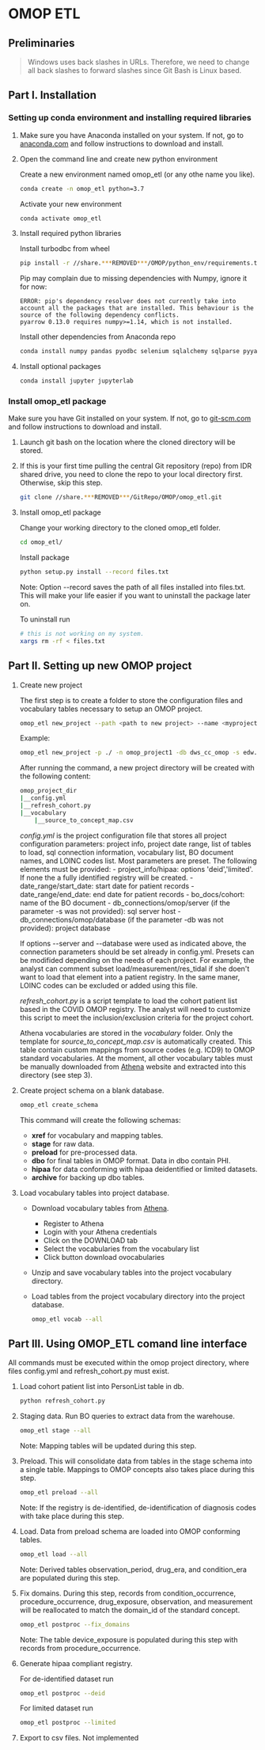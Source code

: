 # OMOP ETL

## Preliminaries

> Windows uses back slashes in URLs. Therefore, we need to change all back slashes to forward slashes since Git Bash is Linux based.

## Part I. Installation

### Setting up conda environment and installing required libraries

1. Make sure you have Anaconda installed on your system. If not, go to [anaconda.com](https://www.anaconda.com/products/individual) and follow instructions to download and install.

2. Open the command line and create new python environment

    Create a new environment named omop_etl (or any othe name you like).

    ```bash
    conda create -n omop_etl python=3.7
    ```

    Activate your new environment

    ```bash
    conda activate omop_etl
    ```

3. Install required python libraries

    Install turbodbc from wheel

    ```bash
    pip install -r //share.***REMOVED***/OMOP/python_env/requirements.txt
    ```

    Pip may complain due to missing dependencies with Numpy, ignore it for now:

    ```text
    ERROR: pip's dependency resolver does not currently take into account all the packages that are installed. This behaviour is the source of the following dependency conflicts.
    pyarrow 0.13.0 requires numpy>=1.14, which is not installed.
    ```

    Install other dependencies from Anaconda repo

    ```bash
    conda install numpy pandas pyodbc selenium sqlalchemy sqlparse pyyaml
    ```

4. Install optional packages

    ```bash
    conda install jupyter jupyterlab
    ```

### Install omop_etl package

Make sure you have Git installed on your system. If not, go to [git-scm.com](https://git-scm.com/download/win) and follow instructions to download and install.

1. Launch git bash on the location where the cloned directory will be stored.

2. If this is your first time pulling the central Git repository (repo) from IDR shared drive, you need to clone the repo to your local directory first. Otherwise, skip this step.

    ```bash
    git clone //share.***REMOVED***/GitRepo/OMOP/omop_etl.git
    ```

3. Install omop_etl package

    Change your working directory to the cloned omop_etl folder.

    ```bash
    cd omop_etl/
    ```

    Install package

    ```bash
    python setup.py install --record files.txt
    ```

    Note: Option --record saves the path of all files installed into files.txt. This will make your life easier if you want to uninstall the package later on.

    To uninstall run

    ```bash
    # this is not working on my system.
    xargs rm -rf < files.txt
    ```

## Part II. Setting up new OMOP project

1. Create new project

    The first step is to create a folder to store the configuration files and vocabulary tables necessary to setup an OMOP project.

    ```bash
    omop_etl new_project --path <path to new project> --name <myproject> --server <SQL server url> --database <project database>
    ```

    Example:

    ```bash
    omop_etl new_project -p ./ -n omop_project1 -db dws_cc_omop -s edw.***REMOVED***.edu
    ```

    After running the command, a new project directory will be created with the following content:

    ```bash
    omop_project_dir
    |__config.yml
    |__refresh_cohort.py
    |__vocabulary
        |__source_to_concept_map.csv
    ```

    *config.yml* is the project configuration file that stores all project configuration parameters: project info, project date range, list of tables to load, sql connection information, vocabulary list, BO document names, and LOINC codes list. Most parameters are preset. The following elements must be provided:
        - project_info/hipaa: options 'deid','limited'. If none the a fully identified registry will be created.
        - date_range/start_date: start date for patient records
        - date_range/end_date: end date for patient records
        - bo_docs/cohort: name of the BO document
        - db_connections/omop/server (if the parameter -s was not provided): sql server host
        - db_connections/omop/database (if the parameter -db was not provided): project database

    If options --server and --database were used as indicated above, the connection parameters should be set already in config.yml. Presets can be modifided depending on the needs of each project. For example, the analyst can comment subset load/measurement/res_tidal if she doen't want to load that element into a patient registry. In the same maner, LOINC codes can be excluded or added using this file.

    *refresh_cohort.py* is a script template to load the cohort patient list based in the COVID OMOP registry. The analyst will need to customize this script to meet the inclusion/exclusion criteria for the project cohort.

    Athena vocabularies are stored in the *vocabulary* folder. Only the template for *source_to_concept_map.csv* is automatically created. This table contain custom mappings from source codes (e.g. ICD9) to OMOP standard vocabularies. At the moment, all other vocabulary tables must be manually downloaded from [Athena](https://athena.ohdsi.org) website and extracted into this directory (see step 3).

2. Create project schema on a blank database.

    ```bash
    omop_etl create_schema
    ```

    This command will create the following schemas:

    - **xref** for vocabulary and mapping tables.
    - **stage** for raw data.
    - **preload** for pre-processed data.
    - **dbo** for final tables in OMOP format. Data in dbo contain PHI.
    - **hipaa** for data conforming with hipaa deidentified or limited datasets.
    - **archive** for backing up dbo tables.

3. Load vocabulary tables into project database.

    - Download vocabulary tables from [Athena](https://athena.ohdsi.org).
        - Register to Athena
        - Login with your Athena credentials
        - Click on the DOWNLOAD tab
        - Select the vocabularies from the vocabulary list
        - Click button download ovocabularies
    - Unzip and save vocabulary tables into the project vocabulary directory.
    - Load tables from the project vocabulary directory into the project database.

        ```bash
        omop_etl vocab --all
        ```

## Part III. Using OMOP_ETL comand line interface

All commands must be executed within the omop project directory, where files config.yml and refresh_cohort.py must exist.

1. Load cohort patient list into PersonList table in db.

    ```bash
    python refresh_cohort.py
    ```

2. Staging data. Run BO queries to extract data from the warehouse.

    ```bash
    omop_etl stage --all
    ```

    Note: Mapping tables will be updated during this step.

3. Preload. This will consolidate data from tables in the stage schema into a single table. Mappings to OMOP concepts also takes place during this step.

    ```bash
    omop_etl preload --all
    ```

    Note: If the registry is de-identified, de-identification of diagnosis codes with take place during this step.

4. Load. Data from preload schema are loaded into OMOP conforming tables.

    ```bash
    omop_etl load --all
    ```

    Note: Derived tables observation_period, drug_era, and condition_era are populated during this step.

5. Fix domains. During this step, records from condition_occurrence, procedure_occurrence, drug_exposure, observation, and measurement will be reallocated to match the domain_id of the standard concept. 

    ```bash
    omop_etl postproc --fix_domains
    ```

    Note: The table device_exposure is populated during this step with records from procedure_occurrence.

6. Generate hipaa compliant registry.

    For de-identified dataset run

    ```bash
    omop_etl postproc --deid
    ```

    For limited dataset run

    ```bash
    omop_etl postproc --limited
    ```

7. Export to csv files. Not implemented
